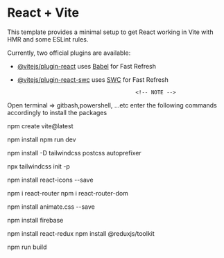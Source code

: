 # React + Vite

This template provides a minimal setup to get React working in Vite with HMR and some ESLint rules.

Currently, two official plugins are available:

- [@vitejs/plugin-react](https://github.com/vitejs/vite-plugin-react/blob/main/packages/plugin-react/README.md) uses [Babel](https://babeljs.io/) for Fast Refresh
- [@vitejs/plugin-react-swc](https://github.com/vitejs/vite-plugin-react-swc) uses [SWC](https://swc.rs/) for Fast Refresh



                                            <!-- NOTE -->                   

Open terminal => gitbash,powershell, ...etc enter the following commands accordingly to install the packages

<!-- React + Vite installation -->
npm create vite@latest
<!-- after installation  -->
npm install 
npm run dev


<!-- Tailwindcss installation  -->
npm install -D tailwindcss postcss autoprefixer
<!-- after installation -->
npx tailwindcss init -p


<!-- React icons installation -->
npm install react-icons --save


<!-- React router installation -->
npm i react-router
npm i react-router-dom


<!-- React animation installation -->
npm install animate.css --save


<!-- Install firebase for authentication and data storage -->
npm install firebase


<!-- install redux for state management -->
npm install react-redux
npm install @reduxjs/toolkit

<!-- run this command at last it will create a folder named dist it will be helpfull for netlify hoisting,
only required files will be moved to the folder and we can drag that folder and paste it on hoisting and it will take less duration to load it -->
npm run build